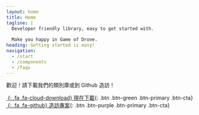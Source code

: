 ```yaml
---
layout: home
title: Home
tagline: |
  Developer friendly library, easy to get started with.
  
  Make you happy in Game of Drone.
heading: Getting started is easy!
navigation:
  - /start
  - /components
  - /faqs
---
```


歡迎！請下載我們的類別庫或到 Github 造訪！

<div class="cta-container">

[*&nbsp;*{: .fa .fa-cloud-download} 現在下載][ARCHIEVE]{: .btn .btn-green .btn-primary .btn-cta}
[*&nbsp;*{: .fa .fa-github} 造訪專案][GITHUB]{: .btn .btn-purple .btn-primary .btn-cta}

</div>

[ARCHIEVE]: https://github.com/AlaRduTP/GOD/archive/master.zip
[GITHUB]: https://github.com/AlaRduTP/GOD

